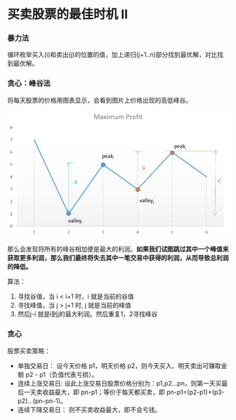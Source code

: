 # 买卖股票的最佳时机 II

### 暴力法

循环枚举买入(i)和卖出(j)的位置的值，加上递归(j+1..n)部分找到最优解，对比找到最优解。

### 贪心：峰谷法

将每天股票的价格用图表显示，会看到图片上价格出现的高低峰谷。

![](../picture/max-profit.png)

那么会发现将所有的峰谷相加便是最大的利润。**如果我们试图跳过其中一个峰值来获取更多利润，那么我们最终将失去其中一笔交易中获得的利润，从而导致总利润的降低。**

算法：

1. 寻找谷值，当 i < i+1 时，i 就是当前的谷值
2. 寻找峰值，当 j > j+1 时, j 就是当前的峰值
3. 然后j-i 就是i到j的最大利润。然后重复1，2寻找峰谷

### 贪心

股票买卖策略：

* 单独交易日： 设今天价格 p1，明天价格 p2，则今天买入、明天卖出可赚取金额 p2 - p1（负值代表亏损）。
* 连续上涨交易日: 设此上涨交易日股票价格分别为：p1,p2...pn，则第一天买最后一天卖收益最大，即 pn-p1；等价于每天都买卖，即 pn-p1=(p2-p1)+(p3-p2)...(pn-pn-1)。
* 连续下降交易日： 则不买卖收益最大，即不会亏钱。

